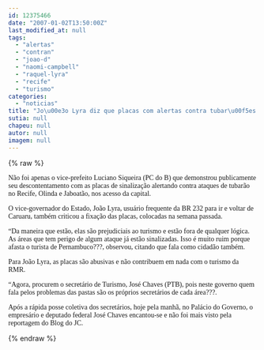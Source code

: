 ```yaml
---
id: 12375466
date: "2007-01-02T13:50:00Z"
last_modified_at: null
tags:
  - "alertas"
  - "contran"
  - "joao-d"
  - "naomi-campbell"
  - "raquel-lyra"
  - "recife"
  - "turismo"
categories:
  - "noticias"
title: "Jo\u00e3o Lyra diz que placas com alertas contra tubar\u00f5es nas BRs n\u00e3o t\u00eam l\u00f3gica e prejudicam turismo do Recife"
sutia: null
chapeu: null
autor: null
imagem: null
---
```

{% raw %}
<p><P><FONT face=Verdana>Não foi apenas o vice-prefeito Luciano Siqueira (PC do B) que demonstrou publicamente seu descontentamento com as placas de sinalização alertando contra ataques de tubarão no Recife, Olinda e Jaboatão, nos acesso da capital.</FONT></P></p>
<p><P><FONT face=Verdana>O vice-governador do Estado, João Lyra, usuário frequente da BR 232 para ir e voltar de Caruaru, também criticou a fixação das placas, colocadas na semana passada.</FONT></P></p>
<p><P><FONT face=Verdana>“Da maneira que estão, elas são prejudiciais ao turismo e estão fora de qualquer lógica. As áreas que tem perigo de algum ataque já estão sinalizadas. Isso é muito ruim porque afasta o turista de Pernambuco???, observou, citando que fala como cidadão também.</FONT></P></p>
<p><P><FONT face=Verdana>Para João Lyra, as placas são abusivas e não contribuem em nada com o turismo da RMR.</FONT></P></p>
<p><P><FONT face=Verdana>“Agora, procurem o secretário de Turismo, José Chaves (PTB), pois neste governo quem fala pelos problemas das pastas são os próprios secretários de cada área???.</FONT></P></p>
<p><P><FONT face=Verdana>Após a rápida posse coletiva dos secretários, hoje pela manhã, no Palácio do Governo, o empresário e deputado federal José Chaves encantou-se e não foi mais visto pela reportagem do Blog do JC.</FONT></P> </p>
{% endraw %}
